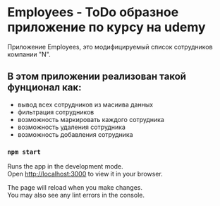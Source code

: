 # Employees - ToDo образное приложение по курсу на udemy

Приложение Employees, это модифицируемый список сотрудников компании "N".

## В этом приложении реализован такой фунционал как: 

- вывод всех сотрудников из масиива данных
- фильтрация сотрудников
- возможность маркировать каждого сотрудника
- возможность удаления сотрудника 
- возможность добавления сотрудника

### `npm start`

Runs the app in the development mode.\
Open [http://localhost:3000](http://localhost:3000) to view it in your browser.

The page will reload when you make changes.\
You may also see any lint errors in the console.